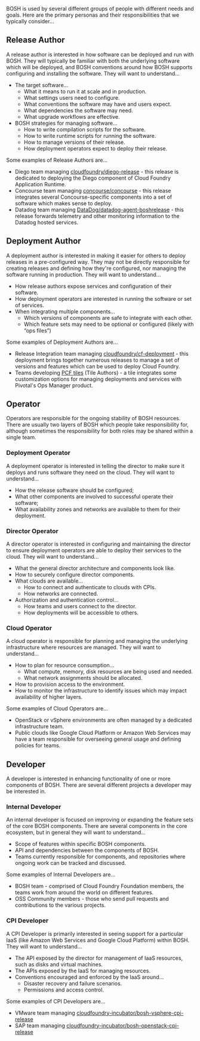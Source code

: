 BOSH is used by several different groups of people with different needs and goals. Here are the primary personas and their responsibilities that we typically consider...


## Release Author

A release author is interested in how software can be deployed and run with BOSH. They will typically be familiar with both the underlying software which will be deployed, and BOSH conventions around how BOSH supports configuring and installing the software. They will want to understand...

 * The target software...
    * What it means to run it at scale and in production.
    * What settings users need to configure.
    * What conventions the software may have and users expect.
    * What dependencies the software may need.
    * What upgrade workflows are effective.
 * BOSH strategies for managing software...
    * How to write compilation scripts for the software.
    * How to write runtime scripts for running the software.
    * How to manage versions of their release.
    * How deployment operators expect to deploy their release.

Some examples of Release Authors are...

 * Diego team managing [cloudfoundry/diego-release](https://github.com/cloudfoundry/diego-release) - this release is dedicated to deploying the Diego component of Cloud Foundry Application Runtime.
 * Concourse team managing [concourse/concourse](https://github.com/concourse/concourse) - this release integrates several Concourse-specific components into a set of software which makes sense to deploy.
 * Datadog team managing [DataDog/datadog-agent-boshrelease](https://github.com/DataDog/datadog-agent-boshrelease) - this release forwards telemetry and other monitoring information to the Datadog hosted services.


## Deployment Author

A deployment author is interested in making it easier for others to deploy releases in a pre-configured way. They may not be directly responsible for creating releases and defining how they're configured, nor managing the software running in production. They will want to understand...

 * How release authors expose services and configuration of their software.
 * How deployment operators are interested in running the software or set of services.
 * When integrating multiple components...
    * Which versions of components are safe to integrate with each other.
    * Which feature sets may need to be optional or configured (likely with “ops files”)

Some examples of Deployment Authors are...

 * Release Integration team managing [cloudfoundry/cf-deployment](https://github.com/cloudfoundry/cf-deployment) - this deployment brings together numerous releases to manage a set of versions and features which can be used to deploy Cloud Foundry.
 * Teams developing [PCF tiles](https://docs.pivotal.io/tiledev/2-0/) (Tile Authors) - a tile integrates some customization options for managing deployments and services with Pivotal's Ops Manager product.


## Operator

Operators are responsible for the ongoing stability of BOSH resources. There are usually two layers of BOSH which people take responsibility for, although sometimes the responsibility for both roles may be shared within a single team.


### Deployment Operator

A deployment operator is interested in telling the director to make sure it deploys and runs software they need on the cloud. They will want to understand...

 * How the release software should be configured;
 * What other components are involved to successful operate their software;
 * What availability zones and networks are available to them for their deployment.


### Director Operator

A director operator is interested in configuring and maintaining the director to ensure deployment operators are able to deploy their services to the cloud. They will want to understand...

 * What the general director architecture and components look like.
 * How to securely configure director components.
 * What clouds are available...
    * How to connect and authenticate to clouds with CPIs.
    * How networks are connected.
 * Authorization and authentication control...
    * How teams and users connect to the director.
    * How deployments will be accessible to others.


### Cloud Operator

A cloud operator is responsible for planning and managing the underlying infrastructure where resources are managed. They will want to understand...

 * How to plan for resource consumption...
    * What compute, memory, disk resources are being used and needed.
    * What network assignments should be allocated.
 * How to provision access to the environment.
 * How to monitor the infrastructure to identify issues which may impact availability of higher layers.

Some examples of Cloud Operators are...

 * OpenStack or vSphere environments are often managed by a dedicated infrastructure team.
 * Public clouds like Google Cloud Platform or Amazon Web Services may have a team responsible for overseeing general usage and defining policies for teams.


## Developer

A developer is interested in enhancing functionality of one or more components of BOSH. There are several different projects a developer may be interested in.


### Internal Developer

An internal developer is focused on improving or expanding the feature sets of the core BOSH components. There are several components in the core ecosystem, but in general they will want to understand...

 * Scope of features within specific BOSH components.
 * API and dependencies between the components of BOSH.
 * Teams currently responsible for components, and repositories where ongoing work can be tracked and discussed.

Some examples of Internal Developers are...

 * BOSH team - comprised of Cloud Foundry Foundation members, the teams work from around the world on different features.
 * OSS Community members - those who send pull requests and contributions to the various projects.


### CPI Developer

A CPI Developer is primarily interested in seeing support for a particular IaaS (like Amazon Web Services and Google Cloud Platform) within BOSH. They will want to understand...

 * The API exposed by the director for management of IaaS resources, such as disks and virtual machines.
 * The APIs exposed by the IaaS for managing resources.
 * Conventions encouraged and enforced by the IaaS around...
    * Disaster recovery and failure scenarios.
    * Permissions and access control.

Some examples of CPI Developers are...

 * VMware team managing [cloudfoundry-incubator/bosh-vsphere-cpi-release](https://github.com/cloudfoundry-incubator/bosh-vsphere-cpi-release)
 * SAP team managing [cloudfoundry-incubator/bosh-openstack-cpi-release](https://github.com/cloudfoundry-incubator/bosh-openstack-cpi-release)
